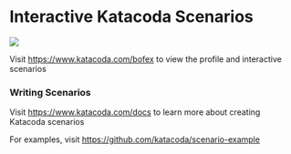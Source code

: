 # Interactive Katacoda Scenarios

[![](http://shields.katacoda.com/katacoda/bofex/count.svg)](https://www.katacoda.com/bofex "Get your profile on Katacoda.com")

Visit https://www.katacoda.com/bofex to view the profile and interactive scenarios

### Writing Scenarios
Visit https://www.katacoda.com/docs to learn more about creating Katacoda scenarios

For examples, visit https://github.com/katacoda/scenario-example
